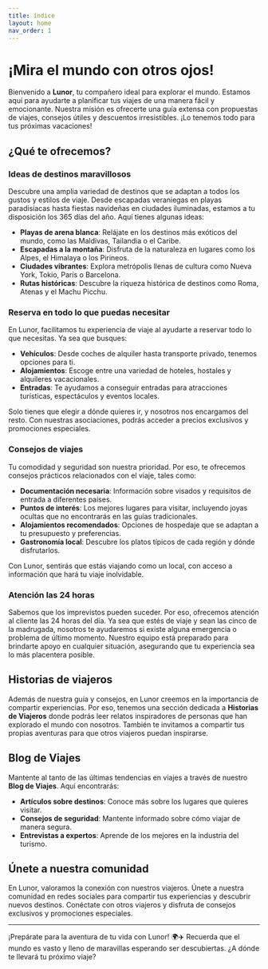 ```yaml
---
title: índice
layout: home
nav_order: 1
---
```


# ¡Mira el mundo con otros ojos!

Bienvenido a **Lunor**, tu compañero ideal para explorar el mundo. Estamos aquí para ayudarte a planificar tus viajes de una manera fácil y emocionante. Nuestra misión es ofrecerte una guía extensa con propuestas de viajes, consejos útiles y descuentos irresistibles. ¡Lo tenemos todo para tus próximas vacaciones!

## ¿Qué te ofrecemos?

### Ideas de destinos maravillosos
Descubre una amplia variedad de destinos que se adaptan a todos los gustos y estilos de viaje. Desde escapadas veraniegas en playas paradisíacas hasta fiestas navideñas en ciudades iluminadas, estamos a tu disposición los 365 días del año. Aquí tienes algunas ideas:

- **Playas de arena blanca**: Relájate en los destinos más exóticos del mundo, como las Maldivas, Tailandia o el Caribe.
- **Escapadas a la montaña**: Disfruta de la naturaleza en lugares como los Alpes, el Himalaya o los Pirineos.
- **Ciudades vibrantes**: Explora metrópolis llenas de cultura como Nueva York, Tokio, París o Barcelona.
- **Rutas históricas**: Descubre la riqueza histórica de destinos como Roma, Atenas y el Machu Picchu.

### Reserva en todo lo que puedas necesitar
En Lunor, facilitamos tu experiencia de viaje al ayudarte a reservar todo lo que necesitas. Ya sea que busques:

- **Vehículos**: Desde coches de alquiler hasta transporte privado, tenemos opciones para ti.
- **Alojamientos**: Escoge entre una variedad de hoteles, hostales y alquileres vacacionales.
- **Entradas**: Te ayudamos a conseguir entradas para atracciones turísticas, espectáculos y eventos locales.

Solo tienes que elegir a dónde quieres ir, y nosotros nos encargamos del resto. Con nuestras asociaciones, podrás acceder a precios exclusivos y promociones especiales.

### Consejos de viajes
Tu comodidad y seguridad son nuestra prioridad. Por eso, te ofrecemos consejos prácticos relacionados con el viaje, tales como:

- **Documentación necesaria**: Información sobre visados y requisitos de entrada a diferentes países.
- **Puntos de interés**: Los mejores lugares para visitar, incluyendo joyas ocultas que no encontrarás en las guías tradicionales.
- **Alojamientos recomendados**: Opciones de hospedaje que se adaptan a tu presupuesto y preferencias.
- **Gastronomía local**: Descubre los platos típicos de cada región y dónde disfrutarlos.

Con Lunor, sentirás que estás viajando como un local, con acceso a información que hará tu viaje inolvidable.

### Atención las 24 horas
Sabemos que los imprevistos pueden suceder. Por eso, ofrecemos atención al cliente las 24 horas del día. Ya sea que estés de viaje y sean las cinco de la madrugada, nosotros te ayudaremos si existe alguna emergencia o problema de último momento. Nuestro equipo está preparado para brindarte apoyo en cualquier situación, asegurando que tu experiencia sea lo más placentera posible.

## Historias de viajeros
Además de nuestra guía y consejos, en Lunor creemos en la importancia de compartir experiencias. Por eso, tenemos una sección dedicada a **Historias de Viajeros** donde podrás leer relatos inspiradores de personas que han explorado el mundo con nosotros. También te invitamos a compartir tus propias aventuras para que otros viajeros puedan inspirarse.

## Blog de Viajes
Mantente al tanto de las últimas tendencias en viajes a través de nuestro **Blog de Viajes**. Aquí encontrarás:

- **Artículos sobre destinos**: Conoce más sobre los lugares que quieres visitar.
- **Consejos de seguridad**: Mantente informado sobre cómo viajar de manera segura.
- **Entrevistas a expertos**: Aprende de los mejores en la industria del turismo.

## Únete a nuestra comunidad
En Lunor, valoramos la conexión con nuestros viajeros. Únete a nuestra comunidad en redes sociales para compartir tus experiencias y descubrir nuevos destinos. Conéctate con otros viajeros y disfruta de consejos exclusivos y promociones especiales.

---

¡Prepárate para la aventura de tu vida con Lunor! 🌍✈️
Recuerda que el mundo es vasto y lleno de maravillas esperando ser descubiertas. ¿A dónde te llevará tu próximo viaje?






